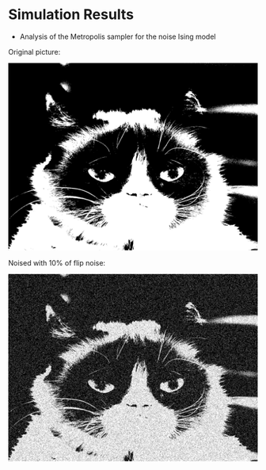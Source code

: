 # Simulation Results

* Analysis of the Metropolis sampler for the noise Ising model

Original picture:

![](https://raw.githubusercontent.com/veronikaro/MonteCarloMarkovChainMethods/master/MCMC/Binary%20images/bw_grumpy_cat.jpg?token=AESWBQ3U2AL774UFOAX2YE26ZAKNM)

Noised with 10% of flip noise:

![](https://raw.githubusercontent.com/veronikaro/MonteCarloMarkovChainMethods/master/MCMC/Noisy%20images/noised_10.0%25_grumpy_cat.jpg?token=AESWBQ33RQ5EGPW7SMGE6U26ZAKGS)
